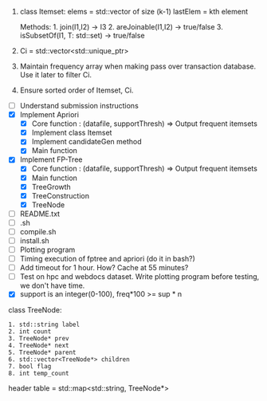 1. class Itemset:
    elems = std::vector<int> of size (k-1)
    lastElem = kth element

    Methods:
        1. join(I1,I2) -> I3
        2. areJoinable(I1,I2) -> true/false
        3. isSubsetOf(I1, T: std::set<int>) -> true/false

2. Ci = std::vector<std::unique_ptr<Itemset>>

3. Maintain frequency array when making pass over transaction database. Use it later to filter Ci.

4. Ensure sorted order of Itemset, Ci.

- [ ] Understand submission instructions
- [x] Implement Apriori
    - [x] Core function : (datafile, supportThresh) => Output frequent itemsets
    - [x] Implement class Itemset
    - [x] Implement candidateGen method
    - [x] Main function
- [x] Implement FP-Tree
    - [x] Core function : (datafile, supportThresh) => Output frequent itemsets
    - [x] Main function
    - [x] TreeGrowth
    - [x] TreeConstruction
    - [x] TreeNode 
- [ ] README.txt
- [ ] <RollNo>.sh
- [ ] compile.sh
- [ ] install.sh
- [ ] Plotting program
- [ ] Timing execution of fptree and apriori (do it in bash?)
- [ ] Add timeout for 1 hour. How? Cache at 55 minutes?
- [ ] Test on hpc and webdocs dataset. Write plotting program before testing, we don't have time.
- [x] support is an integer(0-100), freq*100 >= sup * n

class TreeNode:

    1. std::string label
    2. int count
    3. TreeNode* prev
    4. TreeNode* next
    5. TreeNode* parent
    6. std::vector<TreeNode*> children
    7. bool flag
    8. int temp_count

header table = std::map<std::string, TreeNode*>
